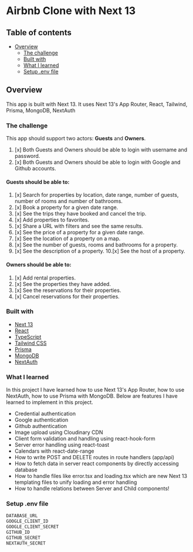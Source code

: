 # Airbnb Clone with Next 13 


## Table of contents

- [Overview](#overview)
  - [The challenge](#the-challenge)
  - [Built with](#built-with)
  - [What I learned](#what-i-learned)
  - [Setup .env file](#setup-env-file)

## Overview
 
This app is built with Next 13. It uses Next 13's App Router, React, Tailwind, Prisma, MongoDB, NextAuth

### The challenge

This app should support two actors: **Guests** and **Owners**. 

1. [x] Both Guests and Owners should be able to login with username and password.
2. [x] Both Guests and Owners should be able to login with Google and Github accounts.

#### Guests should be able to:

1. [x]  Search for properties by location, date range, number of guests, number of rooms and number of bathrooms.
2. [x]  Book a property for a given date range.
3. [x]  See the trips they have booked and cancel the trip.
4. [x]  Add properties to favorites.
5. [x]  Share a URL with filters and see the same results.
6. [x]  See the price of a property for a given date range.
7. [x]  See the location of a property on a map.
8. [x]  See the number of guests, rooms and bathrooms for a property.
9. [x]  See the description of a property.
10.[x]  See the host of a property.

#### Owners should be able to:

1. [x]  Add rental properties.
2. [x]  See the properties they have added.
3. [x]  See the reservations for their properties.
4. [x]  Cancel reservations for their properties.


### Built with

- [Next 13](https://nextjs.org/)
- [React](https://reactjs.org/)
- [TypeScript](https://www.typescriptlang.org/)
- [Tailwind CSS](https://tailwindcss.com/)
- [Prisma](https://www.prisma.io/)
- [MongoDB](https://www.mongodb.com/)
- [NextAuth](https://next-auth.js.org/)


### What I learned

In this project I have learned how to use Next 13's App Router, how to use NextAuth, how to use Prisma with MongoDB. 
Below are features I have learned to implement in this project.

- Credential authentication
- Google authentication
- Github authentication
- Image upload using Cloudinary CDN
- Client form validation and handling using react-hook-form
- Server error handling using react-toast
- Calendars with react-date-range
- How to write POST and DELETE routes in route handlers (app/api)
- How to fetch data in server react components by directly accessing database
- How to handle files like error.tsx and loading.tsx which are new Next 13 templating files to unify loading and error handling
- How to handle relations between Server and Child components!

### Setup .env file

```js
DATABASE_URL
GOOGLE_CLIENT_ID
GOOGLE_CLIENT_SECRET
GITHUB_ID
GITHUB_SECRET
NEXTAUTH_SECRET
```